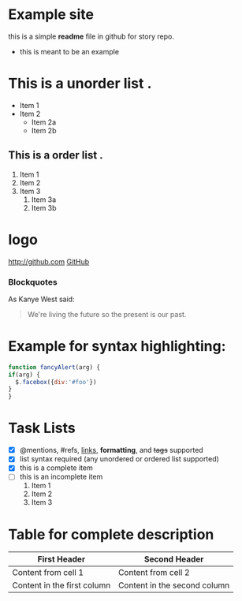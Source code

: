 # Example site
this is a simple **readme** file in github for story repo.

* this is meant to be an example


# This is a unorder list .
* Item 1
* Item 2
  * Item 2a
  * Item 2b

## This is a order list .
  1. Item 1
  1. Item 2
  1. Item 3
      1. Item 3a
      1. Item 3b

# logo
  http://github.com 
  [GitHub](http://github.com)

### Blockquotes
  As Kanye West said:
  > We're living the future so the present is our past.

# Example for syntax highlighting:

  ```javascript
function fancyAlert(arg) {
  if(arg) {
    $.facebox({div:'#foo'})
  }
}
```

# Task Lists
- [x] @mentions, #refs, [links](), **formatting**, and <del>tags</del> supported
- [x] list syntax required (any unordered or ordered list supported)
- [x] this is a complete item
- [ ] this is an incomplete item
   1. Item 1
   1. Item 2
   1. Item 3

# Table for complete description
   First Header | Second Header
------------ | -------------
Content from cell 1 | Content from cell 2
Content in the first column | Content in the second column